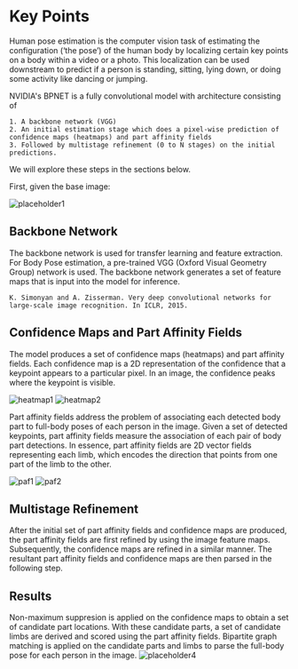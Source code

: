 # Key Points

Human pose estimation is the computer vision task of estimating the configuration (‘the pose’) of the human body by localizing certain key points on a body within a video or a photo. This localization can be used downstream to predict if a person is standing, sitting, lying down, or doing some activity like dancing or jumping.

NVIDIA's BPNET is a fully convolutional model with architecture consisting of

    1. A backbone network (VGG)
    2. An initial estimation stage which does a pixel-wise prediction of confidence maps (heatmaps) and part affinity fields
    3. Followed by multistage refinement (0 to N stages) on the initial predictions.

We will explore these steps in the sections below.

First, given the base image:

![placeholder1](models/bpnet/database/runner.jpg)

## Backbone Network

The backbone network is used for transfer learning and feature extraction. For Body Pose estimation, a pre-trained VGG (Oxford Visual Geometry Group) network is used. The backbone network generates a set of feature maps that is input into the model for inference.

    K. Simonyan and A. Zisserman. Very deep convolutional networks for large-scale image recognition. In ICLR, 2015.

## Confidence Maps and Part Affinity Fields

The model produces a set of confidence maps (heatmaps) and part affinity fields. Each confidence map is a 2D representation of the confidence that a keypoint appears to a particular pixel. In an image, the confidence peaks where the keypoint is visible.

![heatmap1](models/bpnet/database/heatmap1_runner.jpg)
![heatmap2](models/bpnet/database/heatmap2_runner.jpg)

Part affinity fields address the problem of associating each detected body part to full-body poses of each person in the image. Given a set of detected keypoints, part affinity fields measure the association of each pair of body part detections. In essence, part affinity fields are 2D vector fields representing each limb, which encodes the direction that points from one part of the limb to the other.


![paf1](models/bpnet/database/paf1_runner.jpg)
![paf2](models/bpnet/database/paf2_runner.jpg)

## Multistage Refinement
After the initial set of part affinity fields and confidence maps are produced, the part affinity fields are first refined by using the image feature maps. Subsequently, the confidence maps are refined in a similar manner. The resultant part affinity fields and confidence maps are then parsed in the following step.

## Results
Non-maximum suppresion is applied on the confidence maps to obtain a set of candidate part locations. With these candidate parts, a set of candidate limbs are derived and scored using the part affinity fields. Bipartite graph matching is applied on the candidate parts and limbs to parse the full-body pose for each person in the image.
![placeholder4](models/bpnet/database/runner_overlay.jpg)
